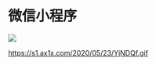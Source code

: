 # 微信小程序

![](https://img2020.cnblogs.com/blog/1170988/202103/1170988-20210314091234408-974491903.gif)


https://s1.ax1x.com/2020/05/23/YjNDQf.gif

